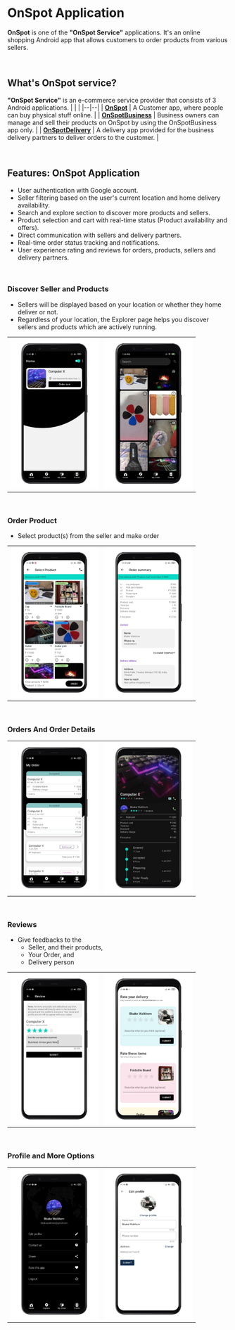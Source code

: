 # OnSpot Application

**OnSpot** is one of the **"OnSpot Service"** applications. It's an online shopping Android app that allows customers to order products from various sellers.

<br>

## What's OnSpot service?

**"OnSpot Service"** is an e-commerce service provider that consists of 3 Android applications.
|  |  |
|--|--|
| **[OnSpot](https://github.com/arguswaikhom/OnSpot)** | A Customer app, where people can buy physical stuff online. |
| **[OnSpotBusiness](https://github.com/arguswaikhom/OnSpotBusiness)** | Business owners can manage and sell their products on OnSpot by using the OnSpotBusiness app only. |
| **[OnSpotDelivery](https://github.com/arguswaikhom/OnSpotDelivery)** | A delivery app provided for the business delivery partners to deliver orders to the customer. |

<br>

## Features: OnSpot Application

-   User authentication with Google account.
-   Seller filtering based on the user's current location and home delivery availability.
-   Search and explore section to discover more products and sellers.
-   Product selection and cart with real-time status (Product availability and offers).
-   Direct communication with sellers and delivery partners.
-   Real-time order status tracking and notifications.
-   User experience rating and reviews for orders, products, sellers and delivery partners.

<br>

### Discover Seller and Products

- Sellers will be displayed based on your location or whether they home deliver or not.
- Regardless of your location, the Explorer page helps you discover sellers and products which are actively running.

<table>
    <tbody>
        <tr>
            <td><img src="app-images/select-business.jpeg?raw=true" alt="drawing" width="200"/></td>
            <td><img src="app-images/explore.jpeg?raw=true" alt="drawing" width="200"/></td>
        </tr>
    </tbody>
</table>

<br>

### Order Product

- Select product(s) from the seller and make order

<table>
    <tbody>
        <tr>
            <td><img src="app-images/select-product.jpeg?raw=true" alt="drawing" width="200"/></td>
            <td><img src="app-images/pre-order-summary.jpeg?raw=true" alt="drawing" width="200"/></td>
        </tr>
    </tbody>
</table>

<br>

### Orders And Order Details

<table>
    <tbody>
        <tr>
            <td><img src="app-images/my-orders.jpeg?raw=true" alt="drawing" width="200"/></td>
            <td><img src="app-images/order-details.jpeg?raw=true" alt="drawing" width="200"/></td>
        </tr>
    </tbody>
</table>

<br>

### Reviews

- Give feedbacks to the
    - Seller, and their products,
    - Your Order, and
    - Delivery person

<table>
    <tbody>
        <tr>
            <td><img src="app-images/business-rating-and-review.jpeg?raw=true" alt="drawing" width="200"/></td>
            <td><img src="app-images/single-order-rating-and-review.jpeg?raw=true" alt="drawing" width="200"/></td>
        </tr>        
    </tbody>
</table>

<br>

### Profile and More Options

<table>
    <tbody>
        <tr>
            <td><img src="app-images/profile-and-navigation.jpeg?raw=true" alt="drawing" width="200"/></td>
            <td><img src="app-images/edit-profile.jpeg?raw=true" alt="drawing" width="200"/></td>
        </tr>
    </tbody>
</table>
